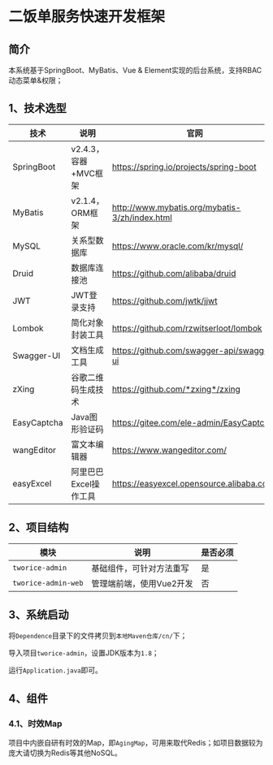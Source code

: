 # 二饭单服务快速开发框架

## 简介

本系统基于SpringBoot、MyBatis、Vue & Element实现的后台系统，支持RBAC动态菜单&权限；



## 1、技术选型

| 技术        | 说明                  | 官网                                           |
| ----------- | --------------------- | ---------------------------------------------- |
| SpringBoot  | v2.4.3，容器+MVC框架  | https://spring.io/projects/spring-boot         |
| MyBatis     | v2.1.4，ORM框架       | http://www.mybatis.org/mybatis-3/zh/index.html |
| MySQL       | 关系型数据库          | https://www.oracle.com/kr/mysql/               |
| Druid       | 数据库连接池          | https://github.com/alibaba/druid               |
| JWT         | JWT登录支持           | https://github.com/jwtk/jjwt                   |
| Lombok      | 简化对象封装工具      | https://github.com/rzwitserloot/lombok         |
| Swagger-UI  | 文档生成工具          | https://github.com/swagger-api/swagger-ui      |
| zXing       | 谷歌二维码生成技术    | https://github.com/*zxing*/zxing               |
| EasyCaptcha | Java图形验证码        | https://gitee.com/ele-admin/EasyCaptcha        |
| wangEditor  | 富文本编辑器          | https://www.wangeditor.com/                    |
| easyExcel   | 阿里巴巴Excel操作工具 | https://easyexcel.opensource.alibaba.com/      |



## 2、项目结构

| 模块                | 说明                     | 是否必须 |
| ------------------- | ------------------------ | -------- |
| `tworice-admin`     | 基础组件，可针对方法重写 | 是       |
| `tworice-admin-web` | 管理端前端，使用Vue2开发 | 否       |



## 3、系统启动

将`Dependence`目录下的文件拷贝到`本地Maven仓库/cn/`下；

导入项目`tworice-admin`，设置JDK版本为`1.8`；

运行`Application.java`即可。



## 4、组件

### 4.1、时效Map

项目中内嵌自研有时效的Map，即`AgingMap`，可用来取代Redis；如项目数据较为庞大请切换为Redis等其他NoSQL。



